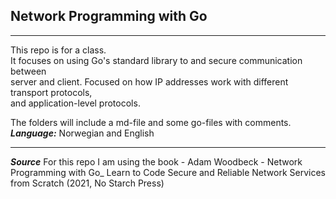 ## Network Programming with Go
___
This repo is for a class.  
It focuses on using Go's standard library to and secure communication between  
server and client. Focused on how IP addresses work with different transport protocols,  
and application-level protocols.

The folders will include a md-file and some go-files with comments.  
***Language:*** Norwegian and English
___
***Source***
For this repo I am using the book - Adam Woodbeck - Network Programming with Go_ Learn to Code Secure and Reliable Network Services from Scratch (2021, No Starch Press)
